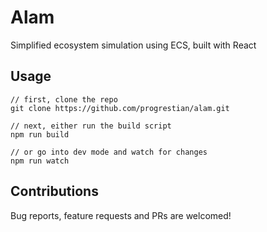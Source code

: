 # Alam

Simplified ecosystem simulation using ECS, built with React

## Usage

```
// first, clone the repo
git clone https://github.com/progrestian/alam.git

// next, either run the build script
npm run build

// or go into dev mode and watch for changes
npm run watch
```

## Contributions

Bug reports, feature requests and PRs are welcomed!
